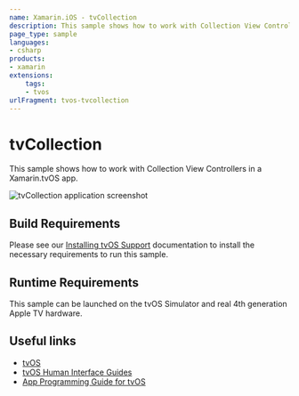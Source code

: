 ```yaml
---
name: Xamarin.iOS - tvCollection
description: This sample shows how to work with Collection View Controllers in a Xamarin.tvOS app. Build Requirements Please see our Installing tvOS Support...
page_type: sample
languages:
- csharp
products:
- xamarin
extensions:
    tags:
    - tvos
urlFragment: tvos-tvcollection
---
```

# tvCollection

This sample shows how to work with Collection View Controllers in a Xamarin.tvOS app.

![tvCollection application screenshot](Screenshots/01.png "tvCollection application screenshot")

## Build Requirements

Please see our [Installing tvOS Support](https://docs.microsoft.com/xamarin/ios/tvos/get-started/installation) documentation to install the necessary requirements to run this sample.

## Runtime Requirements

This sample can be launched on the tvOS Simulator and real 4th generation Apple TV hardware.

## Useful links

* [tvOS](https://developer.apple.com/tvos/)
* [tvOS Human Interface Guides](https://developer.apple.com/tvos/human-interface-guidelines/)
* [App Programming Guide for tvOS](https://developer.apple.com/library/prerelease/tvos/documentation/General/Conceptual/AppleTV_PG/)
